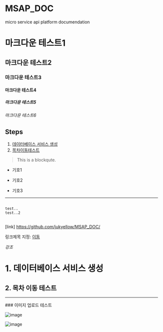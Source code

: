 # MSAP_DOC
micro service api platform documendation

# 마크다운 테스트1
## 마크다운 테스트2
### 마크다운 테스트3
#### 마크다운 테스트4
##### 마크다운 테스트5
###### 마크다운 테스트6


## Steps
1. [데이터베이스 서비스 생성](#1-데이터베이스-서비스-생성)  
2. [목차이동테스트](#2-목차-이동-테스트)


>This is a blockqute.

* 기호1

+ 기호2

- 기호3

<hr />

<pre>
<code>
test..
test..2
</code>
</pre>

[link] https://github.com/jukyellow/MSAP_DOC/

링크제목 지정: [이동](https://github.com/jukyellow/MSAP_DOC/ "링크 제목 ")

*강조*

# 1. 데이터베이스 서비스 생성

## 2. 목차 이동 테스트

<hr />
### 이미지 업로드 테스트

 ![image](https://user-images.githubusercontent.com/45334819/53697538-7d5d1b80-3e15-11e9-8224-467541d563ab.png)

 ![image](https://www.evernote.com/shard/s222/client/snv?noteGuid=c9376369-320e-4bf9-aa6b-584bfbf27d78&noteKey=5d7623c5e70669ddfbd04f89652851fd&sn=https%3A%2F%2Fwww.evernote.com%2Fshard%2Fs222%2Fsh%2Fc9376369-320e-4bf9-aa6b-584bfbf27d78%2F5d7623c5e70669ddfbd04f89652851fd&title=TB_FHL02%257E07%2Bin%2B-%253E%2BExist%25EB%25A1%259C%2B%25EA%25B0%259C%25EC%2584%25A0%25EC%258B%259C%2B%25EC%2584%25B1%25EB%258A%25A5%25ED%259A%25A8%25EA%25B3%25BC%2B%25EA%25B2%2580%25ED%2586%25A0.png)
